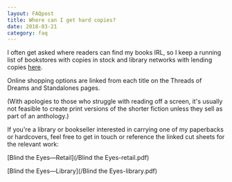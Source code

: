 ```yaml
---
layout: FAQpost
title: Where can I get hard copies? 
date: 2018-03-21
category: faq
---
```


I often get asked where readers can find my books IRL, so I keep a running list of bookstores with copies in stock and library networks with lending copies [here](https://kaie.space/news/2020/01/03/Books-in-the-Wild.html).

Online shopping options are linked from each title on the Threads of Dreams and Standalones pages.

(With apologies to those who struggle with reading off a screen, it's usually not feasible to create print versions of the shorter fiction unless they sell as part of an anthology.)

If you're a library or bookseller interested in carrying one of my paperbacks or hardcovers, feel free to get in touch or reference the linked cut sheets for the relevant work:

[Blind the Eyes—Retail](/Blind the Eyes-retail.pdf)

[Blind the Eyes—Library](/Blind the Eyes-library.pdf)
